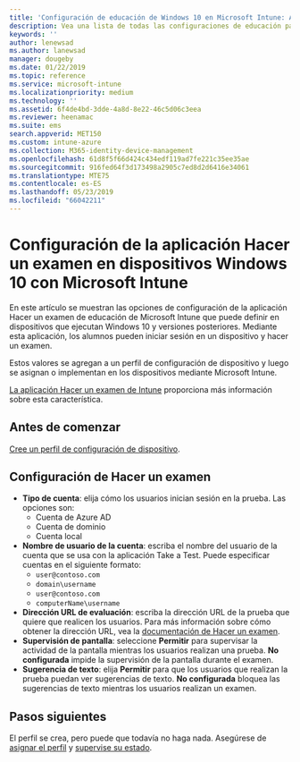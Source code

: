 ```yaml
---
title: 'Configuración de educación de Windows 10 en Microsoft Intune: Azure | Microsoft Docs'
description: Vea una lista de todas las configuraciones de educación para dispositivos Windows 10. Use estas configuraciones en un perfil de configuración de dispositivo con la aplicación Hacer un examen, elija cómo los usuarios o alumnos inician sesión, supervise la pantalla durante el examen y mucho más en Intune.
keywords: ''
author: lenewsad
ms.author: lanewsad
manager: dougeby
ms.date: 01/22/2019
ms.topic: reference
ms.service: microsoft-intune
ms.localizationpriority: medium
ms.technology: ''
ms.assetid: 6f4de4bd-3dde-4a8d-8e22-46c5d06c3eea
ms.reviewer: heenamac
ms.suite: ems
search.appverid: MET150
ms.custom: intune-azure
ms.collection: M365-identity-device-management
ms.openlocfilehash: 61d8f5f66d424c434edf119ad7fe221c35ee35ae
ms.sourcegitcommit: 916fed64f3d173498a2905c7ed8d2d6416e34061
ms.translationtype: MTE75
ms.contentlocale: es-ES
ms.lasthandoff: 05/23/2019
ms.locfileid: "66042211"
---
```

# <a name="configure-the-take-a-test-app-on-windows-10-devices-using-intune"></a>Configuración de la aplicación Hacer un examen en dispositivos Windows 10 con Microsoft Intune

En este artículo se muestran las opciones de configuración de la aplicación Hacer un examen de educación de Microsoft Intune que puede definir en dispositivos que ejecutan Windows 10 y versiones posteriores. Mediante esta aplicación, los alumnos pueden iniciar sesión en un dispositivo y hacer un examen.

Estos valores se agregan a un perfil de configuración de dispositivo y luego se asignan o implementan en los dispositivos mediante Microsoft Intune.

[La aplicación Hacer un examen de Intune](education-settings-configure.md) proporciona más información sobre esta característica.

## <a name="before-you-begin"></a>Antes de comenzar

[Cree un perfil de configuración de dispositivo](education-settings-configure.md#create-a-device-profile).

## <a name="take-a-test-settings"></a>Configuración de Hacer un examen

- **Tipo de cuenta**: elija cómo los usuarios inician sesión en la prueba. Las opciones son:
  - Cuenta de Azure AD
  - Cuenta de dominio
  - Cuenta local
- **Nombre de usuario de la cuenta**: escriba el nombre del usuario de la cuenta que se usa con la aplicación Take a Test. Puede especificar cuentas en el siguiente formato:
  - `user@contoso.com`
  - `domain\username`
  - `user@contoso.com`
  - `computerName\username`
- **Dirección URL de evaluación**: escriba la dirección URL de la prueba que quiere que realicen los usuarios. Para más información sobre cómo obtener la dirección URL, vea la [documentación de Hacer un examen](https://docs.microsoft.com/education/windows/take-tests-in-windows-10).
- **Supervisión de pantalla**: seleccione **Permitir** para supervisar la actividad de la pantalla mientras los usuarios realizan una prueba. **No configurada** impide la supervisión de la pantalla durante el examen.
- **Sugerencia de texto**: elija **Permitir** para que los usuarios que realizan la prueba puedan ver sugerencias de texto. **No configurada** bloquea las sugerencias de texto mientras los usuarios realizan un examen.

## <a name="next-steps"></a>Pasos siguientes

El perfil se crea, pero puede que todavía no haga nada. Asegúrese de [asignar el perfil](device-profile-assign.md) y [supervise su estado](device-profile-monitor.md).
